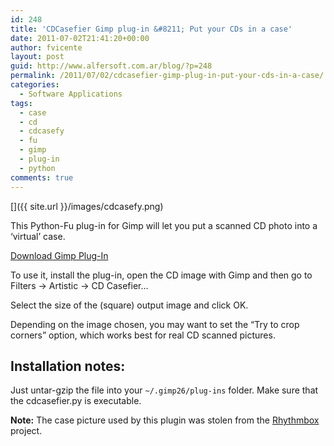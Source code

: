 ```yaml
---
id: 248
title: 'CDCasefier Gimp plug-in &#8211; Put your CDs in a case'
date: 2011-07-02T21:41:20+00:00
author: fvicente
layout: post
guid: http://www.alfersoft.com.ar/blog/?p=248
permalink: /2011/07/02/cdcasefier-gimp-plug-in-put-your-cds-in-a-case/
categories:
  - Software Applications
tags:
  - case
  - cd
  - cdcasefy
  - fu
  - gimp
  - plug-in
  - python
comments: true
---
```

[<img src="{{ site.url }}/images/cdcasefy.png" alt="" title="cdcasefy"/>]({{ site.url }}/images/cdcasefy.png)

This Python-Fu plug-in for Gimp will let you put a scanned CD photo into a &#8216;virtual&#8217; case.

<a title="Download cdcasefier.tar.gz" markdown="0" href="{{ site.url }}/files/cdcasefier.tar.gz" class="btn">Download Gimp Plug-In</a>

<!--more-->

To use it, install the plug-in, open the CD image with Gimp and then go to Filters -> Artistic -> CD Casefier&#8230;

Select the size of the (square) output image and click OK.

Depending on the image chosen, you may want to set the &#8220;Try to crop corners&#8221; option, which works best for real CD scanned pictures.

## Installation notes:

Just untar-gzip the file into your `~/.gimp26/plug-ins` folder. Make sure that the cdcasefier.py is executable.

**Note:** The case picture used by this plugin was stolen from the [Rhythmbox](https://wiki.gnome.org/Apps/Rhythmbox) project.
